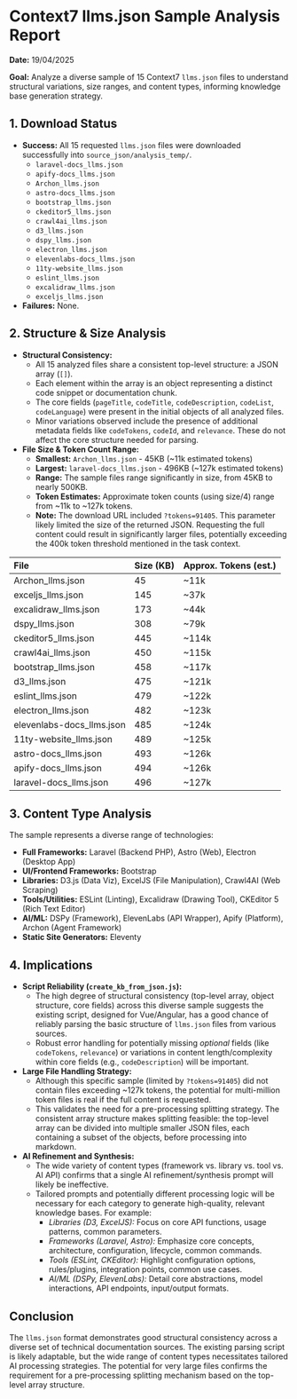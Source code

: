 # Context7 llms.json Sample Analysis Report

**Date:** 19/04/2025

**Goal:** Analyze a diverse sample of 15 Context7 `llms.json` files to understand structural variations, size ranges, and content types, informing knowledge base generation strategy.

## 1. Download Status

*   **Success:** All 15 requested `llms.json` files were downloaded successfully into `source_json/analysis_temp/`.
    *   `laravel-docs_llms.json`
    *   `apify-docs_llms.json`
    *   `Archon_llms.json`
    *   `astro-docs_llms.json`
    *   `bootstrap_llms.json`
    *   `ckeditor5_llms.json`
    *   `crawl4ai_llms.json`
    *   `d3_llms.json`
    *   `dspy_llms.json`
    *   `electron_llms.json`
    *   `elevenlabs-docs_llms.json`
    *   `11ty-website_llms.json`
    *   `eslint_llms.json`
    *   `excalidraw_llms.json`
    *   `exceljs_llms.json`
*   **Failures:** None.

## 2. Structure & Size Analysis

*   **Structural Consistency:**
    *   All 15 analyzed files share a consistent top-level structure: a JSON array (`[]`).
    *   Each element within the array is an object representing a distinct code snippet or documentation chunk.
    *   The core fields (`pageTitle`, `codeTitle`, `codeDescription`, `codeList`, `codeLanguage`) were present in the initial objects of all analyzed files.
    *   Minor variations observed include the presence of additional metadata fields like `codeTokens`, `codeId`, and `relevance`. These do not affect the core structure needed for parsing.
*   **File Size & Token Count Range:**
    *   **Smallest:** `Archon_llms.json` - 45KB (~11k estimated tokens)
    *   **Largest:** `laravel-docs_llms.json` - 496KB (~127k estimated tokens)
    *   **Range:** The sample files range significantly in size, from 45KB to nearly 500KB.
    *   **Token Estimates:** Approximate token counts (using size/4) range from ~11k to ~127k tokens.
    *   **Note:** The download URL included `?tokens=91405`. This parameter likely limited the size of the returned JSON. Requesting the full content could result in significantly larger files, potentially exceeding the 400k token threshold mentioned in the task context.

| File                       | Size (KB) | Approx. Tokens (est.) |
| :------------------------- | :-------- | :-------------------- |
| Archon_llms.json           | 45        | ~11k                  |
| exceljs_llms.json          | 145       | ~37k                  |
| excalidraw_llms.json       | 173       | ~44k                  |
| dspy_llms.json             | 308       | ~79k                  |
| ckeditor5_llms.json        | 445       | ~114k                 |
| crawl4ai_llms.json         | 450       | ~115k                 |
| bootstrap_llms.json        | 458       | ~117k                 |
| d3_llms.json               | 475       | ~121k                 |
| eslint_llms.json           | 479       | ~122k                 |
| electron_llms.json         | 482       | ~123k                 |
| elevenlabs-docs_llms.json  | 485       | ~124k                 |
| 11ty-website_llms.json     | 489       | ~125k                 |
| astro-docs_llms.json       | 493       | ~126k                 |
| apify-docs_llms.json       | 494       | ~126k                 |
| laravel-docs_llms.json     | 496       | ~127k                 |

## 3. Content Type Analysis

The sample represents a diverse range of technologies:

*   **Full Frameworks:** Laravel (Backend PHP), Astro (Web), Electron (Desktop App)
*   **UI/Frontend Frameworks:** Bootstrap
*   **Libraries:** D3.js (Data Viz), ExcelJS (File Manipulation), Crawl4AI (Web Scraping)
*   **Tools/Utilities:** ESLint (Linting), Excalidraw (Drawing Tool), CKEditor 5 (Rich Text Editor)
*   **AI/ML:** DSPy (Framework), ElevenLabs (API Wrapper), Apify (Platform), Archon (Agent Framework)
*   **Static Site Generators:** Eleventy

## 4. Implications

*   **Script Reliability (`create_kb_from_json.js`):**
    *   The high degree of structural consistency (top-level array, object structure, core fields) across this diverse sample suggests the existing script, designed for Vue/Angular, has a good chance of reliably parsing the basic structure of `llms.json` files from various sources.
    *   Robust error handling for potentially missing *optional* fields (like `codeTokens`, `relevance`) or variations in content length/complexity within core fields (e.g., `codeDescription`) will be important.
*   **Large File Handling Strategy:**
    *   Although this specific sample (limited by `?tokens=91405`) did not contain files exceeding ~127k tokens, the potential for multi-million token files is real if the full content is requested.
    *   This validates the need for a pre-processing splitting strategy. The consistent array structure makes splitting feasible: the top-level array can be divided into multiple smaller JSON files, each containing a subset of the objects, before processing into markdown.
*   **AI Refinement and Synthesis:**
    *   The wide variety of content types (framework vs. library vs. tool vs. AI API) confirms that a single AI refinement/synthesis prompt will likely be ineffective.
    *   Tailored prompts and potentially different processing logic will be necessary for each category to generate high-quality, relevant knowledge bases. For example:
        *   *Libraries (D3, ExcelJS):* Focus on core API functions, usage patterns, common parameters.
        *   *Frameworks (Laravel, Astro):* Emphasize core concepts, architecture, configuration, lifecycle, common commands.
        *   *Tools (ESLint, CKEditor):* Highlight configuration options, rules/plugins, integration points, common use cases.
        *   *AI/ML (DSPy, ElevenLabs):* Detail core abstractions, model interactions, API endpoints, input/output formats.

## Conclusion

The `llms.json` format demonstrates good structural consistency across a diverse set of technical documentation sources. The existing parsing script is likely adaptable, but the wide range of content types necessitates tailored AI processing strategies. The potential for very large files confirms the requirement for a pre-processing splitting mechanism based on the top-level array structure.